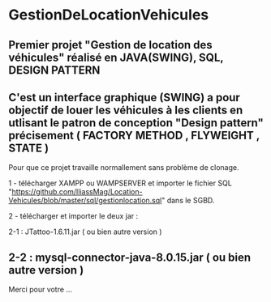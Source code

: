 # GestionDeLocationVehicules
Premier projet "Gestion de location des véhicules" réalisé en JAVA(SWING), SQL, DESIGN PATTERN
------------------------------------------------------------------------------------------------------------------------------------------
C'est un interface graphique (SWING) a pour objectif de louer les véhicules à les clients en utlisant le patron de conception 
"Design pattern" précisement ( FACTORY METHOD , FLYWEIGHT , STATE )
------------------------------------------------------------------------------------------------------------------------------------------
Pour que ce projet travaille normallement sans problème de clonage.

1 - télécharger XAMPP ou WAMPSERVER et importer le fichier SQL "https://github.com/IliassMag/Location-Vehicules/blob/master/sql/gestionlocation.sql" dans le SGBD.

2 - télécharger et importer le deux jar :

2-1 : JTattoo-1.6.11.jar ( ou bien autre version )

2-2 : mysql-connector-java-8.0.15.jar ( ou bien autre version )
------------------------------------------------------------------------------------------------------------------------------------------
Merci pour votre ... 

